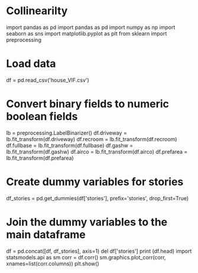 # Collinearilty
import pandas as pd
import pandas as pd
import numpy as np
import seaborn as sns
import matplotlib.pyplot as plt
from sklearn import preprocessing
# Load data
df = pd.read_csv('house_VIF.csv')
# Convert binary fields to numeric boolean fields
lb = preprocessing.LabelBinarizer()
df.driveway = lb.fit_transform(df.driveway)
df.recroom = lb.fit_transform(df.recroom)
df.fullbase = lb.fit_transform(df.fullbase)
df.gashw = lb.fit_transform(df.gashw)
df.airco = lb.fit_transform(df.airco)
df.prefarea = lb.fit_transform(df.prefarea)
# Create dummy variables for stories
df_stories = pd.get_dummies(df['stories'], prefix='stories', drop_first=True)
# Join the dummy variables to the main dataframe
df = pd.concat([df, df_stories], axis=1)
del df['stories']
print (df.head)
import statsmodels.api as sm
corr = df.corr()
sm.graphics.plot_corr(corr, xnames=list(corr.columns))
plt.show()
